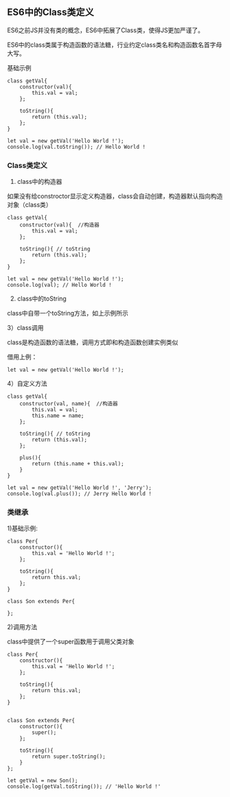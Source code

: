 ## ES6中的Class类定义

ES6之前JS并没有类的概念，ES6中拓展了Class类，使得JS更加严谨了。

ES6中的class类属于构造函数的语法糖，行业约定class类名和构造函数名首字母大写。


基础示例


```
class getVal{
    constructor(val){
        this.val = val;
    };

    toString(){
        return (this.val);
    };
}

let val = new getVal('Hello World !');
console.log(val.toString()); // Hello World !
```

### Class类定义

1) class中的构造器

如果没有给constroctor显示定义构造器，class会自动创建，构造器默认指向构造对象（class类）

```
class getVal{
    constructor(val){  //构造器
        this.val = val;
    };

    toString(){ // toString
        return (this.val);
    };
}

let val = new getVal('Hello World !');
console.log(val); // Hello World !
```

2) class中的toString

class中自带一个toString方法，如上示例所示

3）class调用

class是构造函数的语法糖，调用方式即和构造函数创建实例类似

借用上例：

```
let val = new getVal('Hello World !');
```

4）自定义方法

```
class getVal{
    constructor(val, name){  //构造器
        this.val = val;
        this.name = name;
    };

    toString(){ // toString
        return (this.val);
    };

    plus(){
        return (this.name + this.val);
    }
}

let val = new getVal('Hello World !', 'Jerry');
console.log(val.plus()); // Jerry Hello World !
```


### 类继承

1)基础示例:

```
class Per{
    constructor(){
        this.val = 'Hello World !';
    };

    toString(){
        return this.val;
    };
}

class Son extends Per{

};
```

2)调用方法

class中提供了一个super函数用于调用父类对象

```
class Per{
    constructor(){
        this.val = 'Hello World !';
    };

    toString(){
        return this.val;
    };
}


class Son extends Per{
    constructor(){
        super();
    };    

    toString(){
        return super.toString();
    }
};

let getVal = new Son();
console.log(getVal.toString()); // 'Hello World !'
```


